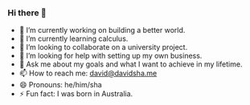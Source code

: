 ### Hi there 👋

- 🔭 I’m currently working on building a better world.
- 🌱 I’m currently learning calculus.
- 👯 I’m looking to collaborate on a university project.
- 🤔 I’m looking for help with setting up my own business.
- 💬 Ask me about my goals and what I want to achieve in my lifetime.
- 📫 How to reach me: david@davidsha.me
- 😄 Pronouns: he/him/sha
- ⚡ Fun fact: I was born in Australia.
